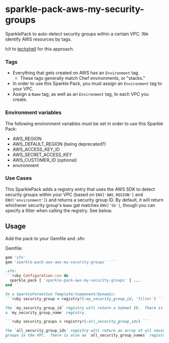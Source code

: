 # sparkle-pack-aws-my-security-groups
SparklePack to auto-detect security groups within a certain VPC.  We identify
AWS resources by tags.

h/t to [techshell](https://github.com/techshell) for this approach.

### Tags

- Everything that gets created on AWS has an `Environment` tag.
  - These tags generally match Chef environments, or "stacks."
- In order to use this Sparkle Pack, you must assign an `Environment` tag
to your VPC.
- Assign a `Name` tag, as well as an `Environment` tag, to each VPC you create.

### Environment variables

The following environment variables must be set in order to use this Sparkle
Pack:

- AWS_REGION
- AWS_DEFAULT_REGION (being deprecated?)
- AWS_ACCESS_KEY_ID
- AWS_SECRET_ACCESS_KEY
- AWS_CUSTOMER_ID (optional)
- environment

### Use Cases

This SparklePack adds a registry entry that uses the AWS SDK to detect security
groups within your VPC (based on `ENV['AWS_REGION']` and `ENV['environment']`)
and returns a security group ID.  By default, it will return whichever security
group's `Name` gat matches `ENV['SG']`, though you can specify a filter when
calling the registry.  See below.

## Usage 

Add the pack to your Gemfile and .sfn:

Gemfile: 
```ruby source 'https://rubygems.org'
gem 'sfn' 
gem 'sparkle-pack-aws-aws-my-security-groups' ```

.sfn:
```ruby Configuration.new do
  sparkle_pack [ 'sparkle-pack-aws-my-security-groups' ] ...
end ```

In a SparkleFormation Template/Component/Dynamic:
```ruby security_group = registry!(:my_security_group_id, 'filter') ```

The `my_security_group_id` registry will return a Subnet ID.  There is also
a `my_security_group_name` registry.

```ruby security_groups = registry!(:all_security_group_ids) ```

The `all_security_group_ids` registry will return an array of all security
groups in the VPC.  There is also an `all_security_group_names` registry.
